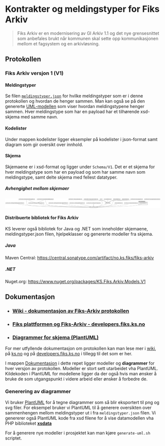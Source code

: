 # Kontrakter og meldingstyper for Fiks Arkiv

> Fiks Arkiv er en modernisering av GI Arkiv 1.1 og det nye grensesnittet som anbefales brukt når kommunen skal sette opp kommunikasjonen mellom et fagsystem og en arkivløsning.

## Protokollen

### Fiks Arkiv versjon 1 (V1)

#### Meldingstyper

Se filen [`meldingstyper.json`](Schema/V1/meldingstyper/meldingstyper.json) for hvilke meldingstyper som er i denne protokollen og hvordan de henger sammen. Man kan også se på den genererte [UML-modellen](https://github.com/ks-no/fiks-arkiv-specification/blob/main/Schema/V1/meldingstyper/meldingstyper.svg) som viser hvordan meldingstypene henger sammen.
Hver meldingstype som har en payload har et tilhørende xsd-skjema med samme navn. 

#### Kodelister

Under mappen kodelister ligger eksempler på kodelister i json-format samt diagram som gir oversikt over innhold.

#### Skjema

Skjemaene er i xsd-format og ligger under `Schema/V1`.
Det er et skjema for hver meldingstype som har en payload og som har samme navn som meldingstype, samt delte skjema med fellest datatyper. 

##### Avhengighet mellom skjemaer

![Avhengigheter mellom schemas](Dokumentasjon/V1/SchemaModels/xsd-schemas-overview.png)


#### Distribuerte bibliotek for Fiks Arkiv

KS leverer også bibliotek for Java og .NET som inneholder skjemaene, meldingstyper.json filen, hjelpeklasser og genererte modeller fra skjema.

##### Java
Maven Central: https://central.sonatype.com/artifact/no.ks.fiks/fiks-arkiv

##### .NET
Nuget.org: https://www.nuget.org/packages/KS.Fiks.Arkiv.Models.V1


## Dokumentasjon

* ### [Wiki - dokumentasjon av Fiks-Arkiv protokollen](https://github.com/ks-no/fiks-arkiv-specification/wiki)

* ### [Fiks plattformen og Fiks-Arkiv - developers.fiks.ks.no](https://developers.fiks.ks.no/fiks-plattform/tjenester/fiksprotokoll/arkiv/)

* ### [Diagrammer for skjema (PlantUML)](Dokumentasjon/V1)

For mer utfyllende dokumentasjon om protokollen kan man lese mer i [wiki](https://github.com/ks-no/fiks-arkiv-specification/wiki), på [ks.no](https://www.ks.no/fagomrader/digitalisering/felleslosninger/verktoykasse-plan--og-byggesak/verktoy/sammenhengende-tjenester---integrasjoner/fiks-arkiv/) og på [developers.fiks.ks.no](https://developers.fiks.ks.no/fiks-plattform/tjenester/fiksprotokoll/arkiv/) i tillegg til det som er her.

I mappen [Dokumentasjon](Dokumentasjon) i dette repet ligger modeller og **diagrammer** for hver versjon av protokollen. Modeller er stort sett utarbeidet vha PlantUML.
Kildekoden i PlantUML for modellene ligger da der også hvis man ønsker å bruke de som utgangspunkt i videre arbeid eller ønsker å forbedre de.



### Generering av diagrammer
Vi bruker [PlantUML](https://plantuml.com/) for å tegne diagrammer som så blir eksportert til png og svg filer. For eksempel bruker vi PlantUML til å generere oversikten over sammenhengen mellom meldingstyper ut i fra `meldingstyper.json` filen.
Vi genererer også PlantUML kode fra xsd filene for å vise datamodellen vha PHP biblioteket **[xsdata](https://pypi.org/project/xsdata-plantuml/)**

For å generere nye modeller i prosjektet kan man kjøre `generate-uml.sh` scriptet.




